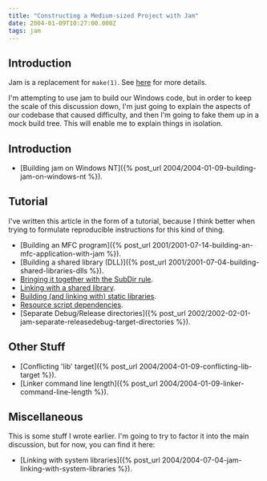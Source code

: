 ```yaml
---
title: "Constructing a Medium-sized Project with Jam"
date: 2004-01-09T10:27:00.000Z
tags: jam
---
```

## Introduction

Jam is a replacement for `make(1)`. See [here](http://www.perforce.com/jam/jam.html) for more details.

I'm attempting to use jam to build our Windows code, but in order to keep the scale of this discussion down, I'm just going to explain the aspects of our codebase that caused difficulty, and then I'm going to fake them up in a mock build tree. This will enable me to explain things in isolation.

## Introduction

*   [Building jam on Windows NT]({% post_url 2004/2004-01-09-building-jam-on-windows-nt %}).

## Tutorial

I've written this article in the form of a tutorial, because I think better when trying to formulate reproducible instructions for this kind of thing.

*   [Building an MFC program]({% post_url 2001/2001-07-14-building-an-mfc-application-with-jam %}).
*   [Building a shared library (DLL)]({% post_url 2001/2001-07-04-building-shared-libraries-dlls %}).
*   [Bringing it together with the SubDir rule](/drupal-4.7.3/tutorial/sub_dir/).
*   [Linking with a shared library](/drupal-4.7.3/tutorial/link_dll/).
*   [Building (and linking with) static libraries](/drupal-4.7.3/tutorial/static_lib/).
*   [Resource script dependencies](/content/2004/01/jam-resource-file-dependencies).
*   [Separate Debug/Release directories]({% post_url 2002/2002-02-01-jam-separate-releasedebug-target-directories %}).

## Other Stuff

*   [Conflicting 'lib' target]({% post_url 2004/2004-01-09-conflicting-lib-target %}).
*   [Linker command line length]({% post_url 2004/2004-01-09-linker-command-line-length %}).

## Miscellaneous

This is some stuff I wrote earlier. I'm going to try to factor it into the main discussion, but for now, you can find it here:

*   [Linking with system libraries]({% post_url 2004/2004-07-04-jam-linking-with-system-libraries %}).
